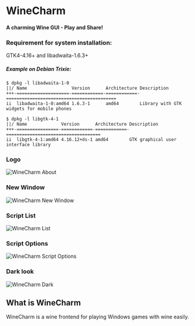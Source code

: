 # WineCharm

#### A charming Wine GUI - Play and Share!

### Requirement for system installation:
GTK4-4.16+ and libadwaita-1.6.3+

##### Example on Debian Trixie:
```
$ dpkg -l libadwaita-1-0
||/ Name                 Version      Architecture Description
+++-====================-============-============-==========================================
ii  libadwaita-1-0:amd64 1.6.3-1      amd64        Library with GTK widgets for mobile phones

$ dpkg -l libgtk-4-1
||/ Name             Version      Architecture Description
+++-================-============-============-====================================
ii  libgtk-4-1:amd64 4.16.12+ds-1 amd64        GTK graphical user interface library
```

### Logo
![WineCharm About](https://github.com/fastrizwaan/WineCharm/releases/download/0.2/WineCharm_About.png) 

### New Window
![WineCharm New Window](https://github.com/fastrizwaan/WineCharm/releases/download/0.1/WineCharm-New.png)

### Script List
![WineCharm List](https://github.com/fastrizwaan/WineCharm/releases/download/0.1/WineCharm_List.png)

### Script Options
![WineCharm Script Options](https://github.com/fastrizwaan/WineCharm/releases/download/0.1/WineCharm_Script_Options.png)

### Dark look
![WineCharm Dark](https://github.com/fastrizwaan/WineCharm/releases/download/0.1/WineCharm.Dark.mode.png)

## What is WineCharm

WineCharm is a wine frontend for playing Windows games with wine easily. 



